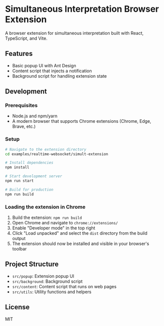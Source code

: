 # Simultaneous Interpretation Browser Extension

A browser extension for simultaneous interpretation built with React, TypeScript, and Vite.

## Features

- Basic popup UI with Ant Design
- Content script that injects a notification
- Background script for handling extension state

## Development

### Prerequisites

- Node.js and npm/yarn
- A modern browser that supports Chrome extensions (Chrome, Edge, Brave, etc.)

### Setup

```bash
# Navigate to the extension directory
cd examples/realtime-websocket/simult-extension

# Install dependencies
npm install

# Start development server
npm run start

# Build for production
npm run build
```

### Loading the extension in Chrome

1. Build the extension: `npm run build`
2. Open Chrome and navigate to `chrome://extensions/`
3. Enable "Developer mode" in the top right
4. Click "Load unpacked" and select the `dist` directory from the build output
5. The extension should now be installed and visible in your browser's toolbar

## Project Structure

- `src/popup`: Extension popup UI
- `src/background`: Background script
- `src/content`: Content script that runs on web pages
- `src/utils`: Utility functions and helpers

## License

MIT
